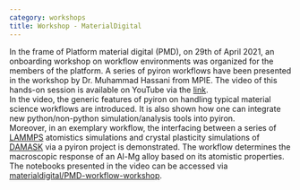 ```yaml
---
category: workshops
title: Workshop - MaterialDigital
---
```

In the frame of Platform material digital (PMD), on 29th of April 2021, an onboarding workshop on workflow environments was organized for the members of the platform. A series of pyiron workflows have been presented in the workshop by Dr. Muhammad Hassani from MPIE. The video of this hands-on session is available on YouTube via the [link](https://youtu.be/xNkzZx5Be8c).    
In the video, the generic features of pyiron on handling typical material science workflows are introduced. It is also shown how one can integrate new python/non-python simulation/analysis tools into pyiron.  
Moreover, in an exemplary workflow, the interfacing between a series of [LAMMPS](https://lammps.org) atomistics simulations and crystal plasticity simulations of [DAMASK](https://damask.mpie.de/) via a pyiron project is demonstrated. The workflow determines the macroscopic response of an Al-Mg alloy based on its atomistic properties.  
The notebooks presented in the video can be accessed via [materialdigital/PMD-workflow-workshop](https://github.com/materialdigital/PMD-workflow-workshop).  

